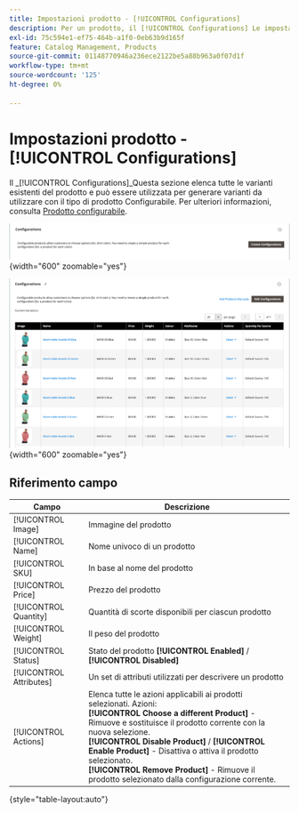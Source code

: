 ```yaml
---
title: Impostazioni prodotto - [!UICONTROL Configurations]
description: Per un prodotto, il [!UICONTROL Configurations] Le impostazioni definiscono le varianti da utilizzare con il tipo di prodotto Configurabile.
exl-id: 75c594e1-ef75-464b-a1f0-0eb63b9d165f
feature: Catalog Management, Products
source-git-commit: 01148770946a236ece2122be5a88b963a0f07d1f
workflow-type: tm+mt
source-wordcount: '125'
ht-degree: 0%

---
```


# Impostazioni prodotto - [!UICONTROL Configurations]

Il _[!UICONTROL Configurations]_Questa sezione elenca tutte le varianti esistenti del prodotto e può essere utilizzata per generare varianti da utilizzare con il tipo di prodotto Configurabile. Per ulteriori informazioni, consulta [Prodotto configurabile](product-create-configurable.md).

![Sezione Configurazioni](./assets/product-configurable-create-configurations.png){width="600" zoomable="yes"}

![Configurazioni prodotto](./assets/product-configurations-hoodie.png){width="600" zoomable="yes"}

## Riferimento campo

| Campo | Descrizione |
|--- |--- |
| [!UICONTROL Image] | Immagine del prodotto |
| [!UICONTROL Name] | Nome univoco di un prodotto |
| [!UICONTROL SKU] | In base al nome del prodotto |
| [!UICONTROL Price] | Prezzo del prodotto |
| [!UICONTROL Quantity] | Quantità di scorte disponibili per ciascun prodotto |
| [!UICONTROL Weight] | Il peso del prodotto |
| [!UICONTROL Status] | Stato del prodotto **[!UICONTROL Enabled]** / **[!UICONTROL Disabled]** |
| [!UICONTROL Attributes] | Un set di attributi utilizzati per descrivere un prodotto |
| [!UICONTROL Actions] | Elenca tutte le azioni applicabili ai prodotti selezionati. Azioni:<br /> **[!UICONTROL Choose a different Product]** - Rimuove e sostituisce il prodotto corrente con la nuova selezione.<br /> **[!UICONTROL Disable Product]** / **[!UICONTROL Enable Product]** - Disattiva o attiva il prodotto selezionato.<br /> **[!UICONTROL Remove Product]** - Rimuove il prodotto selezionato dalla configurazione corrente. |

{style="table-layout:auto"}
